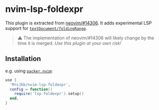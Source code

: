 # nvim-lsp-foldexpr

This plugin is extracted from [neovim/#14306](https://github.com/neovim/neovim/pull/14306).
It adds experimental LSP support for [`textDocument/foldingRange`](https://learn.microsoft.com/en-us/dotnet/api/microsoft.visualstudio.languageserver.protocol.foldingrange?view=visualstudiosdk-2022).

> :warning: The implementation of neovim/#14306 will likely change by the time it is merged.
> *Use this plugin at your own risk!*

## Installation

e.g. using [`packer.nvim`](https://github.com/wbthomason/packer.nvim):

```lua
use {
  'MrcJkb/nvim-lsp-foldexpr',
  config = function()
    require('lsp-foldexpr').setup()
  end,
}
```
